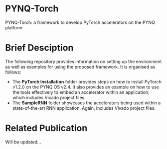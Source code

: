 # PYNQ-Torch
PYNQ-Torch: a framework to develop PyTorch accelerators on the PYNQ platform

# Brief Desciption
The following repository provides information on setting up the environment as well as examples for using the proposed framework. It is organised as follows:
  - The **PyTorch Installation** folder provides steps on how to install PyTorch v1.2.0 on the PYNQ OS v2.4. It also provides an example on how to use the tools effectively to embed an accelerator within an application, which includes Vivado project files.
  - The **SampleRNN** folder showcases the accelerators being used within a state-of-the-art RNN application. Again, includes Vivado project files. 

# Related Publication
Will be updated...